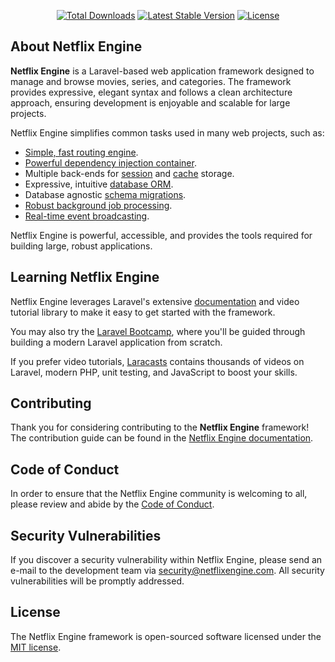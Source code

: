 
<p align="center">
<a href="#"><img src="https://img.shields.io/badge/downloads-1k-blue" alt="Total Downloads"></a>
<a href="#"><img src="https://img.shields.io/badge/version-1.0.0-blue" alt="Latest Stable Version"></a>
<a href="#"><img src="https://img.shields.io/badge/license-MIT-green" alt="License"></a>
</p>

## About Netflix Engine

**Netflix Engine** is a Laravel-based web application framework designed to manage and browse movies, series, and categories. The framework provides expressive, elegant syntax and follows a clean architecture approach, ensuring development is enjoyable and scalable for large projects.

Netflix Engine simplifies common tasks used in many web projects, such as:

- [Simple, fast routing engine](https://laravel.com/docs/routing).
- [Powerful dependency injection container](https://laravel.com/docs/container).
- Multiple back-ends for [session](https://laravel.com/docs/session) and [cache](https://laravel.com/docs/cache) storage.
- Expressive, intuitive [database ORM](https://laravel.com/docs/eloquent).
- Database agnostic [schema migrations](https://laravel.com/docs/migrations).
- [Robust background job processing](https://laravel.com/docs/queues).
- [Real-time event broadcasting](https://laravel.com/docs/broadcasting).

Netflix Engine is powerful, accessible, and provides the tools required for building large, robust applications.

## Learning Netflix Engine

Netflix Engine leverages Laravel's extensive [documentation](https://laravel.com/docs) and video tutorial library to make it easy to get started with the framework.

You may also try the [Laravel Bootcamp](https://bootcamp.laravel.com), where you'll be guided through building a modern Laravel application from scratch.

If you prefer video tutorials, [Laracasts](https://laracasts.com) contains thousands of videos on Laravel, modern PHP, unit testing, and JavaScript to boost your skills.

## Contributing

Thank you for considering contributing to the **Netflix Engine** framework! The contribution guide can be found in the [Netflix Engine documentation](#).

## Code of Conduct

In order to ensure that the Netflix Engine community is welcoming to all, please review and abide by the [Code of Conduct](#).

## Security Vulnerabilities

If you discover a security vulnerability within Netflix Engine, please send an e-mail to the development team via [security@netflixengine.com](mailto:security@netflixengine.com). All security vulnerabilities will be promptly addressed.

## License

The Netflix Engine framework is open-sourced software licensed under the [MIT license](https://opensource.org/licenses/MIT).
